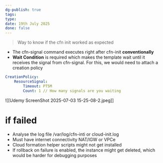 ```yaml
---
dg-publish: true
tags: 
type: 
date: 19th July 2025
done: false
---
```


> Way to know if the cfn init worked as expected

- The cfn-signal command executes right after cfn-init **conventionally**
- **Wait Condition** is required which makes the template wait until it receives the signal from cfn-signal. For this, we would need to attach a creation policy
```yaml
CreationPolicy:
	ResourceSignal:
		Timeout: PT5M
		Count: 1 // How many signals are you waiting
```
![[Udemy ScreenShot 2025-07-03 15-25-08-2.jpeg]]

# if failed
- Analyse the log file /var/log/cfn-inti or cloud-init.log
- Must have internet connectivity NAT/IGW or VPCe
- Cloud formation helper scripts might not get installed
- If rollback on failure is enabled, the instance might get deleted, which would be harder for debugging purposes
